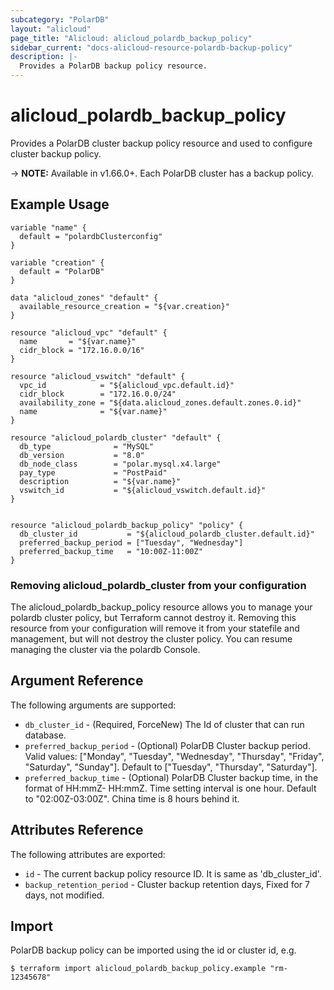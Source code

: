 ```yaml
---
subcategory: "PolarDB"
layout: "alicloud"
page_title: "Alicloud: alicloud_polardb_backup_policy"
sidebar_current: "docs-alicloud-resource-polardb-backup-policy"
description: |-
  Provides a PolarDB backup policy resource.
---
```


# alicloud\_polardb\_backup\_policy

Provides a PolarDB cluster backup policy resource and used to configure cluster backup policy.

-> **NOTE:** Available in v1.66.0+. Each PolarDB cluster has a backup policy.

## Example Usage

```
variable "name" {
  default = "polardbClusterconfig"
}

variable "creation" {
  default = "PolarDB"
}

data "alicloud_zones" "default" {
  available_resource_creation = "${var.creation}"
}

resource "alicloud_vpc" "default" {
  name       = "${var.name}"
  cidr_block = "172.16.0.0/16"
}

resource "alicloud_vswitch" "default" {
  vpc_id            = "${alicloud_vpc.default.id}"
  cidr_block        = "172.16.0.0/24"
  availability_zone = "${data.alicloud_zones.default.zones.0.id}"
  name              = "${var.name}"
}

resource "alicloud_polardb_cluster" "default" {
  db_type              = "MySQL"
  db_version           = "8.0"
  db_node_class        = "polar.mysql.x4.large"
  pay_type             = "PostPaid"
  description          = "${var.name}"
  vswitch_id           = "${alicloud_vswitch.default.id}"
}


resource "alicloud_polardb_backup_policy" "policy" {
  db_cluster_id           = "${alicloud_polardb_cluster.default.id}"
  preferred_backup_period = ["Tuesday", "Wednesday"]
  preferred_backup_time   = "10:00Z-11:00Z"
}
```
### Removing alicloud_polardb_cluster from your configuration
 
The alicloud_polardb_backup_policy resource allows you to manage your polardb cluster policy, but Terraform cannot destroy it. Removing this resource from your configuration will remove it from your statefile and management, but will not destroy the cluster policy. You can resume managing the cluster via the polardb Console.
 
## Argument Reference

The following arguments are supported:

* `db_cluster_id` - (Required, ForceNew) The Id of cluster that can run database.
* `preferred_backup_period` - (Optional) PolarDB Cluster backup period. Valid values: ["Monday", "Tuesday", "Wednesday", "Thursday", "Friday", "Saturday", "Sunday"]. Default to ["Tuesday", "Thursday", "Saturday"].
* `preferred_backup_time` - (Optional) PolarDB Cluster backup time, in the format of HH:mmZ- HH:mmZ. Time setting interval is one hour. Default to "02:00Z-03:00Z". China time is 8 hours behind it.

## Attributes Reference

The following attributes are exported:

* `id` - The current backup policy resource ID. It is same as 'db_cluster_id'.
* `backup_retention_period` - Cluster backup retention days, Fixed for 7 days, not modified.

## Import

PolarDB backup policy can be imported using the id or cluster id, e.g.

```
$ terraform import alicloud_polardb_backup_policy.example "rm-12345678"
```
